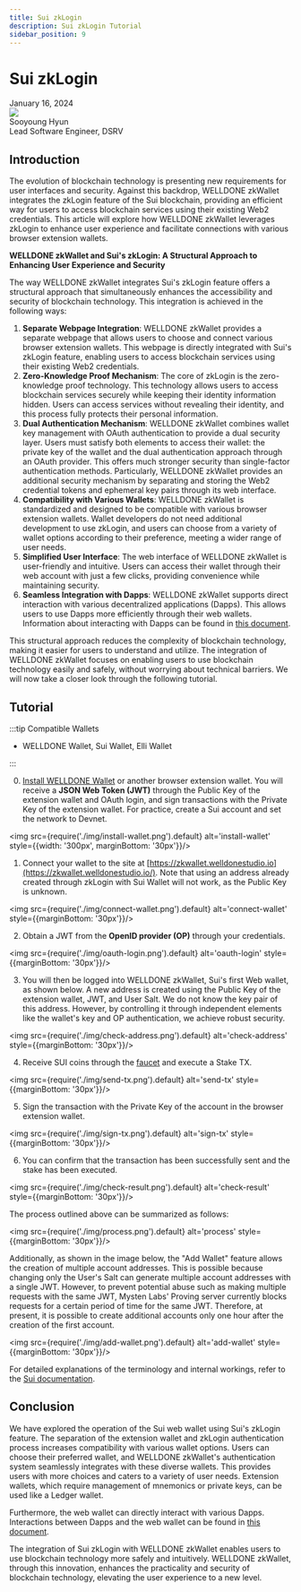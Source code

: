 ```yaml
---
title: Sui zkLogin
description: Sui zkLogin Tutorial 
sidebar_position: 9
---
```


# Sui zkLogin

<div>
  <span className='author-sm'>January 16, 2024</span>
  <div className='author-div'>
    <div className='author-avatars'>
      <a href='https://github.com/0xhsy' target='_blank'><img src='https://avatars.githubusercontent.com/u/102006034?v=4' /></a>
    </div>
    <div>
      <span className='author-name'>Sooyoung Hyun</span><br/>
      <span className='author-sm'>Lead Software Engineer, DSRV </span>
    </div>
  </div>
</div>

## Introduction

The evolution of blockchain technology is presenting new requirements for user interfaces and security. Against this backdrop, WELLDONE zkWallet integrates the zkLogin feature of the Sui blockchain, providing an efficient way for users to access blockchain services using their existing Web2 credentials. This article will explore how WELLDONE zkWallet leverages zkLogin to enhance user experience and facilitate connections with various browser extension wallets.

**WELLDONE zkWallet and Sui's zkLogin: A Structural Approach to Enhancing User Experience and Security**

The way WELLDONE zkWallet integrates Sui's zkLogin feature offers a structural approach that simultaneously enhances the accessibility and security of blockchain technology. This integration is achieved in the following ways:

1. **Separate Webpage Integration**: WELLDONE zkWallet provides a separate webpage that allows users to choose and connect various browser extension wallets. This webpage is directly integrated with Sui's zkLogin feature, enabling users to access blockchain services using their existing Web2 credentials.
2. **Zero-Knowledge Proof Mechanism**: The core of zkLogin is the zero-knowledge proof technology. This technology allows users to access blockchain services securely while keeping their identity information hidden. Users can access services without revealing their identity, and this process fully protects their personal information.
3. **Dual Authentication Mechanism**: WELLDONE zkWallet combines wallet key management with OAuth authentication to provide a dual security layer. Users must satisfy both elements to access their wallet: the private key of the wallet and the dual authentication approach through an OAuth provider. This offers much stronger security than single-factor authentication methods. Particularly, WELLDONE zkWallet provides an additional security mechanism by separating and storing the Web2 credential tokens and ephemeral key pairs through its web interface.
4. **Compatibility with Various Wallets**: WELLDONE zkWallet is standardized and designed to be compatible with various browser extension wallets. Wallet developers do not need additional development to use zkLogin, and users can choose from a variety of wallet options according to their preference, meeting a wider range of user needs.
5. **Simplified User Interface**: The web interface of WELLDONE zkWallet is user-friendly and intuitive. Users can access their wallet through their web account with just a few clicks, providing convenience while maintaining security.
6. **Seamless Integration with Dapps**: WELLDONE zkWallet supports direct interaction with various decentralized applications (Dapps). This allows users to use Dapps more efficiently through their web wallets. Information about interacting with Dapps can be found in [this document](https://docs.welldonestudio.io/wallet/zkWallet).

This structural approach reduces the complexity of blockchain technology, making it easier for users to understand and utilize. The integration of WELLDONE zkWallet focuses on enabling users to use blockchain technology easily and safely, without worrying about technical barriers. We will now take a closer look through the following tutorial.

## Tutorial

:::tip Compatible Wallets

- WELLDONE Wallet, Sui Wallet, Elli Wallet

:::

0. [Install WELLDONE Wallet](https://docs.welldonestudio.io/wallet/manual) or another browser extension wallet. You will receive a **JSON Web Token (JWT)** through the Public Key of the extension wallet and OAuth login, and sign transactions with the Private Key of the extension wallet. For practice, create a Sui account and set the network to Devnet.

<img src={require('./img/install-wallet.png').default} alt='install-wallet' style={{width: '300px', marginBottom: '30px'}}/>

1. Connect your wallet to the site at [https://zkwallet.welldonestudio.io](https://zkwallet.welldonestudio.io/). Note that using an address already created through zkLogin with Sui Wallet will not work, as the Public Key is unknown.

<img src={require('./img/connect-wallet.png').default} alt='connect-wallet'  style={{marginBottom: '30px'}}/>

2. Obtain a JWT from the **OpenID provider (OP)** through your credentials.

<img src={require('./img/oauth-login.png').default} alt='oauth-login' style={{marginBottom: '30px'}}/>

3. You will then be logged into WELLDONE zkWallet, Sui's first Web wallet, as shown below. A new address is created using the Public Key of the extension wallet, JWT, and User Salt. We do not know the key pair of this address. However, by controlling it through independent elements like the wallet's key and OP authentication, we achieve robust security.

<img src={require('./img/check-address.png').default} alt='check-address' style={{marginBottom: '30px'}}/>

4. Receive SUI coins through the [faucet](https://docs.sui.io/guides/developer/getting-started/get-coins) and execute a Stake TX.

<img src={require('./img/send-tx.png').default} alt='send-tx' style={{marginBottom: '30px'}}/>

5. Sign the transaction with the Private Key of the account in the browser extension wallet.

<img src={require('./img/sign-tx.png').default} alt='sign-tx' style={{marginBottom: '30px'}}/>

6. You can confirm that the transaction has been successfully sent and the stake has been executed.

<img src={require('./img/check-result.png').default} alt='check-result' style={{marginBottom: '30px'}}/>

The process outlined above can be summarized as follows:

<img src={require('./img/process.png').default} alt='process' style={{marginBottom: '30px'}}/>

Additionally, as shown in the image below, the "Add Wallet" feature allows the creation of multiple account addresses. This is possible because changing only the User's Salt can generate multiple account addresses with a single JWT. However, to prevent potential abuse such as making multiple requests with the same JWT, Mysten Labs' Proving server currently blocks requests for a certain period of time for the same JWT. Therefore, at present, it is possible to create additional accounts only one hour after the creation of the first account.

<img src={require('./img/add-wallet.png').default} alt='add-wallet' style={{marginBottom: '30px'}}/>

For detailed explanations of the terminology and internal workings, refer to the [Sui documentation](https://docs.sui.io/concepts/cryptography/zklogin).

## Conclusion

We have explored the operation of the Sui web wallet using Sui's zkLogin feature. The separation of the extension wallet and zkLogin authentication process increases compatibility with various wallet options. Users can choose their preferred wallet, and WELLDONE zkWallet's authentication system seamlessly integrates with these diverse wallets. This provides users with more choices and caters to a variety of user needs. Extension wallets, which require management of mnemonics or private keys, can be used like a Ledger wallet.

Furthermore, the web wallet can directly interact with various Dapps. Interactions between Dapps and the web wallet can be found in [this document](https://docs.welldonestudio.io/wallet/zkWallet).

The integration of Sui zkLogin with WELLDONE zkWallet enables users to use blockchain technology more safely and intuitively. WELLDONE zkWallet, through this innovation, enhances the practicality and security of blockchain technology, elevating the user experience to a new level.